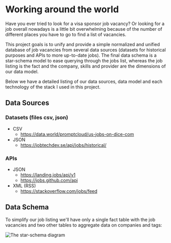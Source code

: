 # Working around the world

Have you ever tried to look for a visa sponsor job vacancy? Or looking for a job overall nowadays is a little bit
overwhelming because of the number of different places you have to go to find a list of vacancies.

This project goals is to unify and provide a simple normalized and unified database of job vacancies from several data
sources (datasets for historical purposes and APIs to more up-to-date jobs). The final data schema is a star-schema 
model to ease querying through the jobs list, whereas the job listing is the fact and the company, skills and provider
are the dimensions of our data model.

Below we have a detailed listing of our data sources, data model and each technology of the stack I used in this
project.

## Data Sources

### Datasets (files csv, json)

 - CSV
     - https://data.world/promptcloud/us-jobs-on-dice-com
 - JSON
     - https://jobtechdev.se/api/jobs/historical/
 
### APIs

 - JSON 
     - https://landing.jobs/api/v1
     - https://jobs.github.com/api
 - XML (RSS)
     - https://stackoverflow.com/jobs/feed

## Data Schema

To simplify our job listing we'll have only a single fact table with the job vacancies and two other tables to aggregate
data on companies and tags:

![The star-schema diagram](https://raw.githubusercontent.com/gabfr/work-around-the-world/master/images/work-around-the-world-der.png)